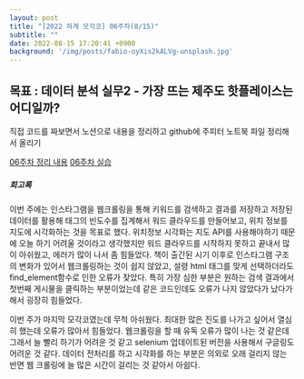 ```yaml
---
layout: post
title: "[2022 하계 모각코] 06주차(8/15)"
subtitle: ""
date: 2022-08-15 17:20:41 +0900
background: '/img/posts/fabio-oyXis2kALVg-unsplash.jpg'
---
```



<h2 class="section-heading">목표 : 데이터 분석 실무2 - 가장 뜨는 제주도 핫플레이스는 어디일까?</h2>

<p>직접 코드를 짜보면서 노션으로 내용을 정리하고 github에 주피터 노트북 파일 정리해서 올리기</p>

[06주차 정리 내용](https://telling-brush-7e7.notion.site/06-2-d2608edafdea40c99d4ad7b3be6962b9)
[06주차 실습](https://github.com/eunbin777/DataAnalysisBasic/blob/main/2022%20%ED%95%98%EA%B3%84%20%EB%AA%A8%EA%B0%81%EC%BD%94/chapter5.ipynb)

<h5>회고록</h5>
<p>이번 주에는 인스타그램을 웹크롤링을 통해 키워드를 검색하고 결과를 저장하고 저장된 데이터를 활용해 태그의 빈도수를 집계해서 워드 클라우드를 만들어보고, 위치 정보를 지도에 시각화하는 것을 목표로 했다. 위치정보 시각화는 지도 API를 사용해야하기 때문에 오늘 하기 어려울 것이라고 생각했지만 워드 클라우드를 시작하지 못하고 끝내서 많이 아쉬웠고, 에러가 많이 나서 좀 힘들었다. 책이 출간된 시기 이후로 인스타그램 구조의 변화가 있어서 웹크롤링하는 것이 쉽지 않았고, 설령 html 태그를 맞게 선택하더라도 find_element함수로 인한 오류가 잦았다. 특히 가장 심한 부분은 원하는 검색 결과에서 첫번째 게시물을 클릭하는 부분이었는데 같은 코드인데도 오류가 나지 않았다가 났다가 해서 굉장히 힘들었다.</p>
<p>이번 주가 마지막 모각코였는데 무척 아쉬웠다. 최대한 많은 진도를 나가고 싶어서 열심히 했는데 오류가 많아서 힘들었다. 웹크롤링을 할 때 유독 오류가 많이 나는 것 같은데 그래서 늘 빨리 하기가 어려운 것 같고 selenium 업데이트된 버전을 사용해서 구글링도 어려운 것 같다. 데이터 전처리를 하고 시각화를 하는 부분은 의외로 오래 걸리지 않는 반면 웹 크롤링에 늘 많은 시간이 걸리는 것 같아서 아쉽다.</p>